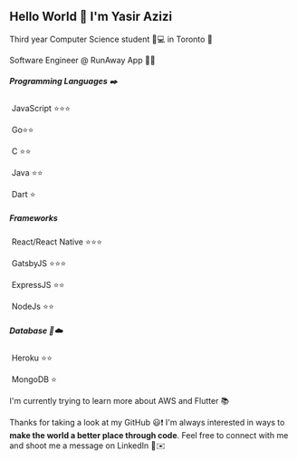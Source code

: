 ## Hello World :wave: I'm Yasir Azizi

Third year Computer Science student :school_satchel::computer: in Toronto :city_sunrise:

Software Engineer @ RunAway App :microscope::iphone:



##### Programming Languages :black_nib:

​		JavaScript :star::star::star:

​		Go:star::star:

​     	C :star::star:

​     	Java :star::star:

​    	Dart :star:

##### Frameworks

​     	React/React Native :star::star::star:

​     	GatsbyJS :star::star::star:

​    	ExpressJS :star::star:

​     	NodeJs :star::star:

##### Database :floppy_disk::cloud:

​    	Heroku :star::star:

​    	MongoDB :star:







I'm currently trying to learn more about AWS and Flutter 📚

Thanks for taking a look at my GitHub :smiley::exclamation:  I'm always interested in ways to **make the world a better place  through code**. Feel free to connect with me and shoot me a message on LinkedIn :gun:✉️​
